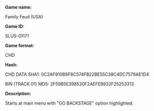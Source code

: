 **Game name:**

Family Feud (USA)

**Game ID:**

SLUS-01171

**Game format:**

CHD

**Hash:**

CHD DATA SHA1: 0C2AF910B9F8C574FB22BE55C38C4DC7579AE1D4

BIN (TRACK 01) MD5: 2F59B5E398530F2AEFE8932F25253313

**Description:**

Starts at main menu with "GO BACKSTAGE" option highlighted.